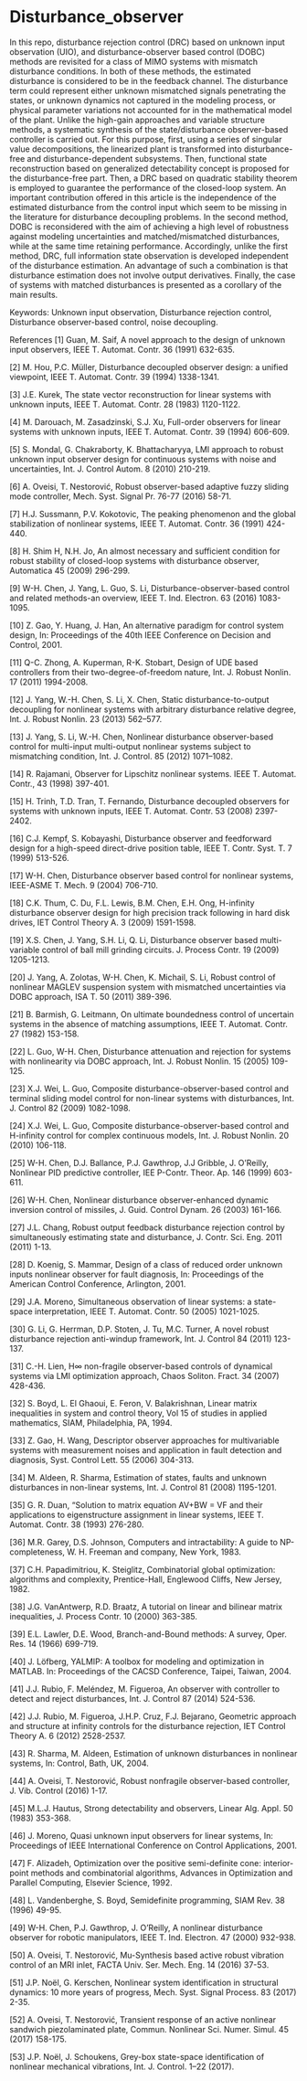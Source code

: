 # Disturbance_observer
In this repo, disturbance rejection control (DRC) based on unknown input observation (UIO), and disturbance-observer based control (DOBC) methods are revisited for a class of MIMO systems with mismatch disturbance conditions. In both of these methods, the estimated disturbance is considered to be in the feedback channel. The disturbance term could represent either unknown mismatched signals penetrating the states, or unknown dynamics not captured in the modeling process, or physical parameter variations not accounted for in the mathematical model of the plant. Unlike the high-gain approaches and variable structure methods, a systematic synthesis of the state/disturbance observer-based controller is carried out. For this purpose, first, using a series of singular value decompositions, the linearized plant is transformed into disturbance-free and disturbance-dependent subsystems. Then, functional state reconstruction based on generalized detectability concept is proposed for the disturbance-free part. Then, a DRC based on quadratic stability theorem is employed to guarantee the performance of the closed-loop system. An important contribution offered in this article is the independence of the estimated disturbance from the control input which seem to be missing in the literature for disturbance decoupling problems. In the second method, DOBC is reconsidered with the aim of achieving a high level of robustness against modeling uncertainties and matched/mismatched disturbances, while at the same time retaining performance. Accordingly, unlike the first method, DRC, full information state observation is developed independent of the disturbance estimation. An advantage of such a combination is that disturbance estimation does not involve output derivatives. Finally, the case of systems with matched disturbances is presented as a corollary of the main results.

Keywords: Unknown input observation, Disturbance rejection control, Disturbance observer-based control, noise decoupling.


References
[1]  Guan, M. Saif, A novel approach to the design of unknown input observers, IEEE T. Automat. Contr. 36 (1991) 632-635.

[2]  M. Hou, P.C. Müller, Disturbance decoupled observer design: a unified viewpoint, IEEE T. Automat. Contr. 39 (1994) 1338-1341.

[3]  J.E. Kurek, The state vector reconstruction for linear systems with unknown inputs, IEEE T. Automat. Contr. 28 (1983) 1120-1122.

[4]  M. Darouach, M. Zasadzinski, S.J. Xu, Full-order observers for linear systems with unknown inputs, IEEE T. Automat. Contr. 39 (1994) 606-609.

[5]  S. Mondal, G. Chakraborty, K. Bhattacharyya, LMI approach to robust unknown input observer design for continuous systems with noise and uncertainties, Int. J. Control Autom. 8 (2010) 210-219.

[6]  A. Oveisi, T. Nestorović, Robust observer-based adaptive fuzzy sliding mode controller, Mech. Syst. Signal Pr. 76-77 (2016) 58-71.

[7]  H.J. Sussmann, P.V. Kokotovic, The peaking phenomenon and the global stabilization of nonlinear systems, IEEE T. Automat. Contr. 36 (1991) 424-440.

[8]  H. Shim H, N.H. Jo, An almost necessary and sufficient condition for robust stability of closed-loop systems with disturbance observer, Automatica 45 (2009) 296-299.

[9]  W-H. Chen, J. Yang, L. Guo, S. Li, Disturbance-observer-based control and related methods-an overview, IEEE T. Ind. Electron. 63 (2016) 1083-1095.

[10]  Z. Gao, Y. Huang, J. Han, An alternative paradigm for control system design, In: Proceedings of the 40th IEEE Conference on Decision and Control, 2001.

[11]  Q-C. Zhong, A. Kuperman, R-K. Stobart, Design of UDE based controllers from their two-degree-of-freedom nature, Int. J. Robust Nonlin. 17 (2011) 1994-2008.

[12]  J. Yang, W.-H. Chen, S. Li, X. Chen, Static disturbance-to-output decoupling for nonlinear systems with arbitrary disturbance relative degree, Int. J. Robust Nonlin. 23 (2013) 562–577.

[13]  J. Yang, S. Li, W.-H. Chen, Nonlinear disturbance observer-based control for multi-input multi-output nonlinear systems subject to mismatching condition, Int. J. Control. 85 (2012) 1071–1082.

[14]  R. Rajamani, Observer for Lipschitz nonlinear systems. IEEE T. Automat. Contr., 43 (1998) 397-401.

[15]  H. Trinh, T.D. Tran, T. Fernando, Disturbance decoupled observers for systems with unknown inputs, IEEE T. Automat. Contr. 53 (2008) 2397-2402.

[16]  C.J. Kempf, S. Kobayashi, Disturbance observer and feedforward design for a high-speed direct-drive position table, IEEE T. Contr. Syst. T. 7 (1999) 513-526.

[17]  W-H. Chen, Disturbance observer based control for nonlinear systems, IEEE-ASME T. Mech. 9 (2004) 706-710.

[18]  C.K. Thum, C. Du, F.L. Lewis, B.M. Chen, E.H. Ong, H-infinity disturbance observer design for high precision track following in hard disk drives, IET Control Theory A. 3 (2009) 1591-1598.

[19]  X.S. Chen, J. Yang, S.H. Li, Q. Li, Disturbance observer based multi-variable control of ball mill grinding circuits. J. Process Contr. 19 (2009) 1205-1213.

[20]  J. Yang, A. Zolotas, W-H. Chen, K. Michail, S. Li, Robust control of nonlinear MAGLEV suspension system with mismatched uncertainties via DOBC approach, ISA T. 50 (2011) 389-396.

[21]  B. Barmish, G. Leitmann, On ultimate boundedness control of uncertain systems in the absence of matching assumptions, IEEE T. Automat. Contr. 27 (1982) 153-158.

[22]  L. Guo, W-H. Chen, Disturbance attenuation and rejection for systems with nonlinearity via DOBC approach, Int. J. Robust Nonlin. 15 (2005) 109-125.

[23]  X.J. Wei, L. Guo, Composite disturbance-observer-based control and terminal sliding model control for non-linear systems with disturbances, Int. J. Control 82 (2009) 1082-1098. 

[24]  X.J. Wei, L. Guo, Composite disturbance-observer-based control and H-infinity control for complex continuous models, Int. J. Robust Nonlin. 20 (2010) 106-118.

[25]  W-H. Chen, D.J. Ballance, P.J. Gawthrop, J.J Gribble, J. O’Reilly, Nonlinear PID predictive controller, IEE P-Contr. Theor. Ap. 146 (1999) 603-611.

[26]  W-H. Chen, Nonlinear disturbance observer-enhanced dynamic inversion control of missiles, J. Guid. Control Dynam. 26 (2003) 161-166.

[27]  J.L. Chang, Robust output feedback disturbance rejection control by simultaneously estimating state and disturbance, J. Contr. Sci. Eng. 2011 (2011) 1-13.

[28]  D. Koenig, S. Mammar, Design of a class of reduced order unknown inputs nonlinear observer for fault diagnosis, In: Proceedings of the American Control Conference, Arlington, 2001.

[29]  J.A. Moreno, Simultaneous observation of linear systems: a state-space interpretation, IEEE T. Automat. Contr. 50 (2005) 1021-1025.

[30]  G. Li, G. Herrman, D.P. Stoten, J. Tu, M.C. Turner, A novel robust disturbance rejection anti-windup framework, Int. J. Control 84 (2011) 123-137. 

[31]  C.-H. Lien, H∞ non-fragile observer-based controls of dynamical systems via LMI optimization approach, Chaos Soliton. Fract. 34 (2007) 428-436.

[32]  S. Boyd, L. El Ghaoui, E. Feron, V. Balakrishnan, Linear matrix inequalities in system and control theory, Vol 15 of studies in applied mathematics, SIAM, Philadelphia, PA, 1994.

[33]  Z. Gao, H. Wang, Descriptor observer approaches for multivariable systems with measurement noises and application in fault detection and diagnosis, Syst. Control Lett. 55 (2006) 304-313.

[34]  M. Aldeen, R. Sharma, Estimation of states, faults and unknown disturbances in non-linear systems, Int. J. Control 81 (2008) 1195-1201.

[35]  G. R. Duan, “Solution to matrix equation AV+BW = VF and their applications to eigenstructure assignment in linear systems, IEEE T. Automat. Contr. 38 (1993) 276-280.

[36]  M.R. Garey, D.S. Johnson, Computers and intractability: A guide to NP-completeness, W. H. Freeman and company, New York, 1983.

[37]  C.H. Papadimitriou, K. Steiglitz, Combinatorial global optimization: algorithms and complexity, Prentice-Hall, Englewood Cliffs, New Jersey, 1982.

[38]  J.G. VanAntwerp, R.D. Braatz, A tutorial on linear and bilinear matrix inequalities, J. Process Contr. 10 (2000) 363-385.

[39]  E.L. Lawler, D.E. Wood, Branch-and-Bound methods: A survey, Oper. Res. 14 (1966) 699-719.

[40]  J. Löfberg, YALMIP: A toolbox for modeling and optimization in MATLAB. In: Proceedings of the CACSD Conference, Taipei, Taiwan, 2004.

[41]  J.J. Rubio, F. Meléndez, M. Figueroa, An observer with controller to detect and reject disturbances, Int. J. Control 87 (2014) 524-536.

[42]  J.J. Rubio, M. Figueroa, J.H.P. Cruz, F.J. Bejarano, Geometric approach and structure at infinity controls for the disturbance rejection, IET Control Theory A. 6 (2012) 2528-2537.

[43]  R. Sharma, M. Aldeen, Estimation of unknown disturbances in nonlinear systems, In: Control, Bath, UK, 2004.

[44]  A. Oveisi, T. Nestorović, Robust nonfragile observer-based  controller, J. Vib. Control (2016) 1-17.

[45]  M.L.J. Hautus, Strong detectability and observers, Linear Alg. Appl. 50 (1983) 353-368.

[46]  J. Moreno, Quasi unknown input observers for linear systems, In: Proceedings of IEEE International Conference on Control Applications, 2001.

[47]  F. Alizadeh, Optimization over the positive semi-definite cone: interior-point methods and combinatorial algorithms, Advances in Optimization and Parallel Computing, Elsevier Science, 1992.

[48]  L. Vandenberghe, S. Boyd, Semidefinite programming, SIAM Rev. 38 (1996) 49-95.

[49]  W-H. Chen, P.J. Gawthrop, J. O’Reilly, A nonlinear disturbance observer for robotic manipulators, IEEE T. Ind. Electron. 47 (2000) 932-938.

[50]  A. Oveisi, T. Nestorović, Mu-Synthesis based active robust vibration control of an MRI inlet, FACTA Univ. Ser. Mech. Eng. 14 (2016) 37-53.

[51]  J.P. Noël, G. Kerschen, Nonlinear system identification in structural dynamics: 10 more years of progress, Mech. Syst. Signal Process. 83 (2017) 2-35.

[52]  A. Oveisi, T. Nestorović, Transient response of an active nonlinear sandwich piezolaminated plate, Commun. Nonlinear Sci. Numer. Simul. 45 (2017) 158-175.

[53]  J.P. Noël, J. Schoukens, Grey-box state-space identification of nonlinear mechanical vibrations, Int. J. Control. 1–22 (2017).
